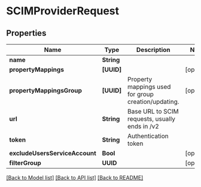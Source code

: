 # SCIMProviderRequest

## Properties
Name | Type | Description | Notes
------------ | ------------- | ------------- | -------------
**name** | **String** |  | 
**propertyMappings** | **[UUID]** |  | [optional] 
**propertyMappingsGroup** | **[UUID]** | Property mappings used for group creation/updating. | [optional] 
**url** | **String** | Base URL to SCIM requests, usually ends in /v2 | 
**token** | **String** | Authentication token | 
**excludeUsersServiceAccount** | **Bool** |  | [optional] 
**filterGroup** | **UUID** |  | [optional] 

[[Back to Model list]](../README.md#documentation-for-models) [[Back to API list]](../README.md#documentation-for-api-endpoints) [[Back to README]](../README.md)


